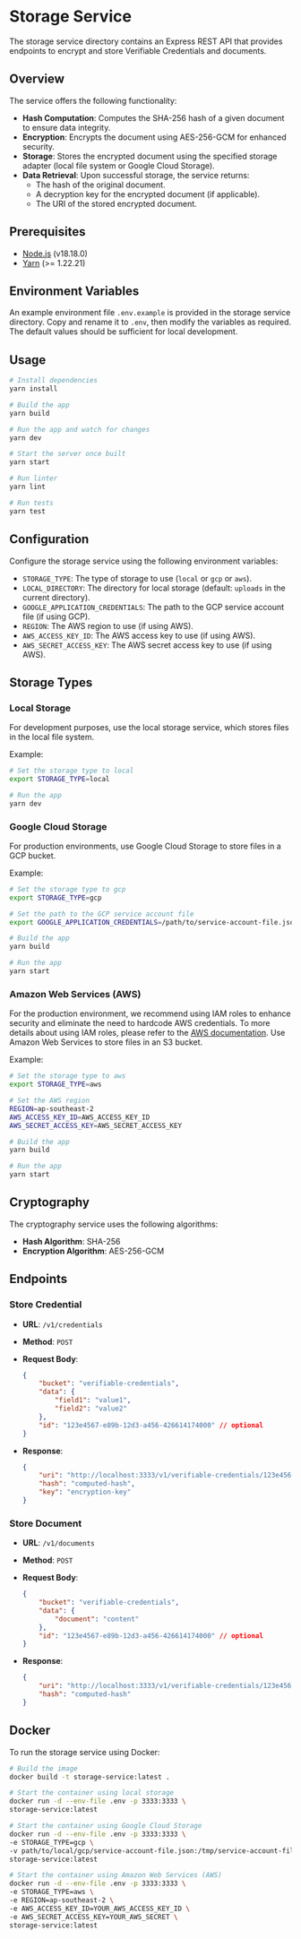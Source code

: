 # Storage Service

The storage service directory contains an Express REST API
that provides endpoints to encrypt and store Verifiable Credentials and documents.

## Overview

The service offers the following functionality:

-   **Hash Computation**:
    Computes the SHA-256 hash of a given document to ensure data integrity.
-   **Encryption**:
    Encrypts the document using AES-256-GCM for enhanced security.
-   **Storage**:
    Stores the encrypted document using the specified storage adapter
    (local file system or Google Cloud Storage).
-   **Data Retrieval**:
    Upon successful storage, the service returns:
    -   The hash of the original document.
    -   A decryption key for the encrypted document (if applicable).
    -   The URI of the stored encrypted document.

## Prerequisites

-   [Node.js](https://nodejs.org/) (v18.18.0)
-   [Yarn](https://yarnpkg.com/) (>= 1.22.21)

## Environment Variables

An example environment file `.env.example` is provided in the storage service directory.
Copy and rename it to `.env`,
then modify the variables as required.
The default values should be sufficient for local development.

## Usage

```bash
# Install dependencies
yarn install

# Build the app
yarn build

# Run the app and watch for changes
yarn dev

# Start the server once built
yarn start

# Run linter
yarn lint

# Run tests
yarn test
```

## Configuration

Configure the storage service using the following environment variables:

-   `STORAGE_TYPE`:
    The type of storage to use (`local` or `gcp` or `aws`).
-   `LOCAL_DIRECTORY`:
    The directory for local storage (default: `uploads` in the current directory).
-   `GOOGLE_APPLICATION_CREDENTIALS`:
    The path to the GCP service account file (if using GCP).
-   `REGION`:
    The AWS region to use (if using AWS).
-   `AWS_ACCESS_KEY_ID`:
    The AWS access key to use (if using AWS).
-   `AWS_SECRET_ACCESS_KEY`:
    The AWS secret access key to use (if using AWS).

## Storage Types

### Local Storage

For development purposes,
use the local storage service,
which stores files in the local file system.

Example:

```bash
# Set the storage type to local
export STORAGE_TYPE=local

# Run the app
yarn dev
```

### Google Cloud Storage

For production environments,
use Google Cloud Storage to store files in a GCP bucket.

Example:

```bash
# Set the storage type to gcp
export STORAGE_TYPE=gcp

# Set the path to the GCP service account file
export GOOGLE_APPLICATION_CREDENTIALS=/path/to/service-account-file.json

# Build the app
yarn build

# Run the app
yarn start
```

### Amazon Web Services (AWS)

For the production environment, we recommend using IAM roles to enhance security and eliminate the need to hardcode AWS credentials.
To more details about using IAM roles, please refer to the [AWS documentation](https://docs.aws.amazon.com/AWSEC2/latest/UserGuide/iam-roles-for-amazon-ec2.html).
Use Amazon Web Services to store files in an S3 bucket.

Example:

```bash
# Set the storage type to aws
export STORAGE_TYPE=aws

# Set the AWS region
REGION=ap-southeast-2
AWS_ACCESS_KEY_ID=AWS_ACCESS_KEY_ID
AWS_SECRET_ACCESS_KEY=AWS_SECRET_ACCESS_KEY

# Build the app
yarn build

# Run the app
yarn start
```

## Cryptography

The cryptography service uses the following algorithms:

-   **Hash Algorithm**:
    SHA-256
-   **Encryption Algorithm**:
    AES-256-GCM

## Endpoints

### Store Credential

-   **URL**: `/v1/credentials`
-   **Method**: `POST`
-   **Request Body**:

    ```json
    {
        "bucket": "verifiable-credentials",
        "data": {
            "field1": "value1",
            "field2": "value2"
        },
        "id": "123e4567-e89b-12d3-a456-426614174000" // optional
    }
    ```

-   **Response**:

    ```json
    {
        "uri": "http://localhost:3333/v1/verifiable-credentials/123e4567-e89b-12d3-a456-426614174000.json",
        "hash": "computed-hash",
        "key": "encryption-key"
    }
    ```

### Store Document

-   **URL**: `/v1/documents`
-   **Method**: `POST`
-   **Request Body**:

    ```json
    {
        "bucket": "verifiable-credentials",
        "data": {
            "document": "content"
        },
        "id": "123e4567-e89b-12d3-a456-426614174000" // optional
    }
    ```

-   **Response**:

    ```json
    {
        "uri": "http://localhost:3333/v1/verifiable-credentials/123e4567-e89b-12d3-a456-426614174000.json",
        "hash": "computed-hash"
    }
    ```

## Docker

To run the storage service using Docker:

```bash
# Build the image
docker build -t storage-service:latest .

# Start the container using local storage
docker run -d --env-file .env -p 3333:3333 \
storage-service:latest

# Start the container using Google Cloud Storage
docker run -d --env-file .env -p 3333:3333 \
-e STORAGE_TYPE=gcp \
-v path/to/local/gcp/service-account-file.json:/tmp/service-account-file.json \
storage-service:latest

# Start the container using Amazon Web Services (AWS)
docker run -d --env-file .env -p 3333:3333 \
-e STORAGE_TYPE=aws \
-e REGION=ap-southeast-2 \
-e AWS_ACCESS_KEY_ID=YOUR_AWS_ACCESS_KEY_ID \
-e AWS_SECRET_ACCESS_KEY=YOUR_AWS_SECRET \
storage-service:latest
```
